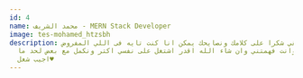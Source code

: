 ```yaml
---
id: 4
name: محمد الشريف - MERN Stack Developer
image: tes-mohamed_htzsbh
description: حقيقي شكرا على كلامك ونصايحك يمكن انا كنت تايه فى اللي المفروض
  اذاكره وانت فهمتني وان شاء الله اقدر اشتغل على نفسي اكتر ونكمل مع بعض لحد ما
  اجيب شغل♥️
---
```

